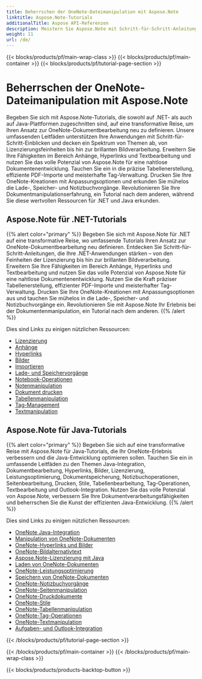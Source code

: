 ```yaml
---
title: Beherrschen der OneNote-Dateimanipulation mit Aspose.Note
linktitle: Aspose.Note-Tutorials
additionalTitle: Aspose API-Referenzen
description: Meistern Sie Aspose.Note mit Schritt-für-Schritt-Anleitungen! Erfahren Sie, wie Sie OneNote-Dateien programmgesteuert bearbeiten, um eine effiziente Dokumentenverarbeitung zu ermöglichen.
weight: 11
url: /de/
---
```


{{< blocks/products/pf/main-wrap-class >}}
{{< blocks/products/pf/main-container >}}
{{< blocks/products/pf/tutorial-page-section >}}

# Beherrschen der OneNote-Dateimanipulation mit Aspose.Note


Begeben Sie sich mit Aspose.Note-Tutorials, die sowohl auf .NET- als auch auf Java-Plattformen zugeschnitten sind, auf eine transformative Reise, um Ihren Ansatz zur OneNote-Dokumentbearbeitung neu zu definieren. Unsere umfassenden Leitfäden unterstützen Ihre Anwendungen mit Schritt-für-Schritt-Einblicken und decken ein Spektrum von Themen ab, von Lizenzierungsfeinheiten bis hin zur brillanten Bildverarbeitung. Erweitern Sie Ihre Fähigkeiten im Bereich Anhänge, Hyperlinks und Textbearbeitung und nutzen Sie das volle Potenzial von Aspose.Note für eine nahtlose Dokumentenentwicklung. Tauchen Sie ein in die präzise Tabellenerstellung, effiziente PDF-Importe und meisterhafte Tag-Verwaltung. Drucken Sie Ihre OneNote-Kreationen mit Anpassungsoptionen und erkunden Sie mühelos die Lade-, Speicher- und Notizbuchvorgänge. Revolutionieren Sie Ihre Dokumentmanipulationserfahrung, ein Tutorial nach dem anderen, während Sie diese wertvollen Ressourcen für .NET und Java erkunden.

## Aspose.Note für .NET-Tutorials
{{% alert color="primary" %}}
Begeben Sie sich mit Aspose.Note für .NET auf eine transformative Reise, wo umfassende Tutorials Ihren Ansatz zur OneNote-Dokumentbearbeitung neu definieren. Entdecken Sie Schritt-für-Schritt-Anleitungen, die Ihre .NET-Anwendungen stärken – von den Feinheiten der Lizenzierung bis hin zur brillanten Bildverarbeitung. Erweitern Sie Ihre Fähigkeiten im Bereich Anhänge, Hyperlinks und Textbearbeitung und nutzen Sie das volle Potenzial von Aspose.Note für eine nahtlose Dokumentenentwicklung. Nutzen Sie die Kraft präziser Tabellenerstellung, effizienter PDF-Importe und meisterhafter Tag-Verwaltung. Drucken Sie Ihre OneNote-Kreationen mit Anpassungsoptionen aus und tauchen Sie mühelos in die Lade-, Speicher- und Notizbuchvorgänge ein. Revolutionieren Sie mit Aspose.Note Ihr Erlebnis bei der Dokumentenmanipulation, ein Tutorial nach dem anderen.
{{% /alert %}}

Dies sind Links zu einigen nützlichen Ressourcen:
 
- [Lizenzierung](./net/licensing/)
- [Anhänge](./net/attachments/)
- [Hyperlinks](./net/hyperlinks/)
- [Bilder](./net/images/)
- [Importieren](./net/import/)
- [Lade- und Speichervorgänge](./net/loading-and-saving-operations/)
- [Notebook-Operationen](./net/notebook-operations/)
- [Notenmanipulation](./net/note-manipulation/)
- [Dokument drucken](./net/printing-document/)
- [Tabellenmanipulation](./net/table-manipulation/)
- [Tag-Management](./net/tag-management/)
- [Textmanipulation](./net/text-manipulation/)

## Aspose.Note für Java-Tutorials
{{% alert color="primary" %}}
Begeben Sie sich auf eine transformative Reise mit Aspose.Note für Java-Tutorials, die Ihr OneNote-Erlebnis verbessern und die Java-Entwicklung optimieren sollen. Tauchen Sie ein in umfassende Leitfäden zu den Themen Java-Integration, Dokumentbearbeitung, Hyperlinks, Bilder, Lizenzierung, Leistungsoptimierung, Dokumentspeicherung, Notizbuchoperationen, Seitenbearbeitung, Drucken, Stile, Tabellenbearbeitung, Tag-Operationen, Textbearbeitung und Outlook-Integration. Nutzen Sie das volle Potenzial von Aspose.Note, verbessern Sie Ihre Dokumentverarbeitungsfähigkeiten und beherrschen Sie die Kunst der effizienten Java-Entwicklung. 
{{% /alert %}}

Dies sind Links zu einigen nützlichen Ressourcen:
 
- [OneNote Java-Integration](./java/onenote-java-integration/)
- [Manipulation von OneNote-Dokumenten](./java/onenote-document-manipulation/)
- [OneNote-Hyperlinks und Bilder](./java/onenote-hyperlinks-images/)
- [OneNote-Bildalternativtext](./java/onenote-image-alternative-text/)
- [Aspose.Note-Lizenzierung mit Java](./java/licensing-java/)
- [Laden von OneNote-Dokumenten](./java/onenote-document-loading/)
- [OneNote-Leistungsoptimierung](./java/onenote-performance-optimization/)
- [Speichern von OneNote-Dokumenten](./java/onenote-document-saving/)
- [OneNote-Notizbuchvorgänge](./java/onenote-notebook-operations/)
- [OneNote-Seitenmanipulation](./java/onenote-page-manipulation/)
- [OneNote-Druckdokumente](./java/onenote-printing-documents/)
- [OneNote-Stile](./java/onenote-styles/)
- [OneNote-Tabellenmanipulation](./java/onenote-table-manipulation/)
- [OneNote-Tag-Operationen](./java/onenote-tag-operations/)
- [OneNote-Textmanipulation](./java/onenote-text-manipulation/)
- [Aufgaben- und Outlook-Integration](./java/task-and-outlook-integration/)

{{< /blocks/products/pf/tutorial-page-section >}}

{{< /blocks/products/pf/main-container >}}
{{< /blocks/products/pf/main-wrap-class >}}

{{< blocks/products/products-backtop-button >}}
